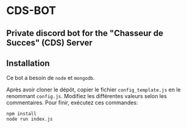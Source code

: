 # CDS-BOT
## Private discord bot for the "Chasseur de Succes" (CDS) Server

## Installation

Ce bot a besoin de `node` et `mongodb`.

Après avoir cloner le dépôt, copier le fichier `config_template.js` en le renommant `config.js`. Modifiez les différentes valeurs selon les commentaires. Pour finir, exécutez ces commandes:

```
npm install
node run index.js
```
